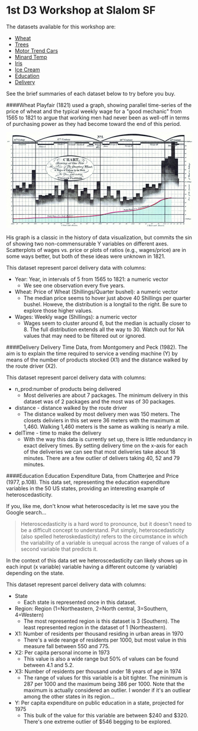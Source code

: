 # 1st D3 Workshop at Slalom SF

The datasets available for this workshop are:
* [Wheat](https://github.com/rcrocker13/Slalom-SF-D3-Workshop-v0.0.0/blob/master/data/Wheat.csv)
* [Trees](https://github.com/rcrocker13/Slalom-SF-D3-Workshop-v0.0.0/blob/master/data/trees.csv)
* [Motor Trend Cars](https://github.com/rcrocker13/Slalom-SF-D3-Workshop-v0.0.0/blob/master/data/mtcars.csv)
* [Minard Temp](https://github.com/rcrocker13/Slalom-SF-D3-Workshop-v0.0.0/blob/master/data/Minard.temp.csv)
* [Iris](https://github.com/rcrocker13/Slalom-SF-D3-Workshop-v0.0.0/blob/master/data/iris.csv)
* [Ice Cream](https://github.com/rcrocker13/Slalom-SF-D3-Workshop-v0.0.0/blob/master/data/Icecream.csv)
* [Education](https://github.com/rcrocker13/Slalom-SF-D3-Workshop-v0.0.0/blob/master/data/education.csv)
* [Delivery](https://github.com/rcrocker13/Slalom-SF-D3-Workshop-v0.0.0/blob/master/data/delivery.csv)

See the brief summaries of each dataset below to try before you buy.

####Wheat
Playfair (1821) used a graph, showing parallel time-series of the price of wheat and the typical weekly wage for a "good mechanic" from 1565 to 1821 to argue that working men had never been as well-off in terms of purchasing power as they had become toward the end of this period.

![Playfair's Wages and Wheat](https://github.com/rcrocker13/Slalom-SF-D3-Workshop-v0.0.0/blob/master/images/playfair-wages-wheat.png?raw=true)

His graph is a classic in the history of data visualization, but commits the sin of showing two non-commensurable Y variables on different axes. Scatterplots of wages vs. price or plots of ratios (e.g., wages/price) are in some ways better, but both of these ideas were unknown in 1821.

This dataset represent parcel delivery data with columns:
- Year: Year, in intervals of 5 from 1565 to 1821: a numeric vector
  - We see one observation every five years.
- Wheat: Price of Wheat (Shillings/Quarter bushel): a numeric vector
  - The median price seems to hover just above 40 Shillings per quarter bushel. Howeve, the distribution is a longtail to the right. Be sure to explore those higher values.
- Wages: Weekly wage (Shillings): a numeric vector
  - Wages seem to cluster around 6, but the median is actually closer to 8. The full distribution extends all the way to 30. Watch out for NA values that may need to be filtered out or ignored.

####Delivery
Delivery Time Data, from Montgomery and Peck (1982). The aim is to explain the time required to service a vending machine (Y) by means of the number of products stocked (X1) and the distance walked by the route driver (X2).

This dataset represent parcel delivery data with columns:
- n_prod:number of products being delivered
  - Most deliveries are about 7 packages. The minimum delivery in this dataset was of 2 packages and the most was of 30 packages.
- distance - distance walked by the route driver
  - The distance walked by most delivery men was 150 meters. The closets deliviers in this set were 36 meters with the maximum at 1,460. Walking 1,460 meters is the same as walking is nearly a mile.
- delTime - time to make the delivery
  - With the way this data is currently set up, there is little redundancy in exact delivery times. By setting delivery time on the x-axis for each of the deliveries we can see that most deliveries take about 18 minutes. There are a few outlier of delivers taking 40, 52 and 79 minutes.

####Education
Education Expenditure Data, from Chatterjee and Price (1977, p.108). This data set, representing the education expenditure variables in the 50 US states, providing an interesting example of heteroscedasticity.

If you, like me, don't know what heteroscedacity is let me save you the Google search...
> Heteroscedasticity is a hard word to pronounce, but it doesn't need to be a difficult concept to understand. Put simply, heteroscedasticity (also spelled heteroskedasticity) refers to the circumstance in which the variability of a variable is unequal across the range of values of a second variable that predicts it.

In the context of this data set we heteroscedasticity can likely shows up in each input (x variable) variable having a different outcome (y variable) depending on the state.

This dataset represent parcel delivery data with columns:
- State
  - Each state is represented once in this dataset.
- Region: Region (1=Northeastern, 2=North central, 3=Southern, 4=Western)
  - The most represented region is this dataset is 3 (Southern). The least represented region in the dataset of 1 (Northeastern).
- X1: Number of residents per thousand residing in urban areas in 1970
  - There's a wide reange of residents per 1000, but most value in this measure fall between 550 and 775.
- X2: Per capita personal income in 1973
  - This value is also a wide range but 50% of values can be found between 4.1 and 5.2.
- X3: Number of residents per thousand under 18 years of age in 1974
  - The range of values for this variable is a bit tighter. The minimum is 287 per 1000 and the maximum being 386 per 1000. Note that the maximum is actually considered an outlier. I wonder if it's an outliear among the other states in its region...
- Y: Per capita expenditure on public education in a state, projected for 1975
  - This bulk of the value for this variable are between $240 and $320. There's one extreme outlier of $546 begging to be explored.